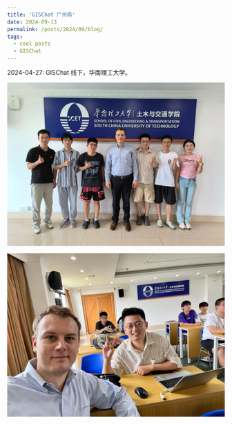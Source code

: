 ```yaml
---
title: 'GISChat 广州局'
date: 2024-09-13
permalink: /posts/2024/09/blog/
tags:
  - cool posts
  - GISChat
---
```


2024-04-27: GISChat 线下，华南理工大学。

![Photo 1](/images/GZ.jpg)


![Photo 1](/images/GZ2.jpg)
